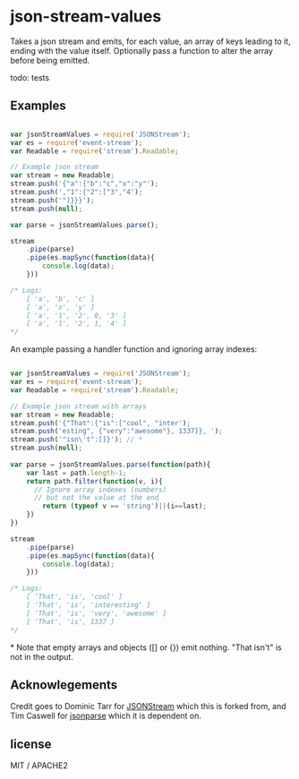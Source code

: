 # json-stream-values

Takes a json stream and emits, for each value, an array of keys leading to it, ending with the value itself. Optionally pass a function to alter the array before being emitted.

todo: tests

## Examples

``` js

var jsonStreamValues = require('JSONStream');
var es = require('event-stream');
var Readable = require('stream').Readable;

// Example json stream
var stream = new Readable;
stream.push('{"a":{"b":"c","x":"y"');
stream.push(',"1":{"2":["3","4');
stream.push('"]}}}');
stream.push(null);

var parse = jsonStreamValues.parse();

stream
	.pipe(parse)
	.pipe(es.mapSync(function(data){
		console.log(data);
	}))

/* Logs:
	[ 'a', 'b', 'c' ]
	[ 'a', 'x', 'y' ]
	[ 'a', '1', '2', 0, '3' ]
	[ 'a', '1', '2', 1, '4' ]
*/

```

An example passing a handler function and ignoring array indexes:

``` js

var jsonStreamValues = require('JSONStream');
var es = require('event-stream');
var Readable = require('stream').Readable;

// Example json stream with arrays
var stream = new Readable;
stream.push('{"That":{"is":["cool", "inter');
stream.push('esting", {"very":"awesome"}, 1337]}, ');
stream.push('"isn\'t":[]}'); // *
stream.push(null);
  
var parse = jsonStreamValues.parse(function(path){
	var last = path.length-1;
	return path.filter(function(v, i){
	  // Ignore array indexes (numbers)
	  // but not the value at the end
		return (typeof v == 'string')||(i==last);
	})
})

stream
	.pipe(parse)
	.pipe(es.mapSync(function(data){
		console.log(data);
	}))

/* Logs:
	[ 'That', 'is', 'cool' ]
	[ 'That', 'is', 'interesting' ]
	[ 'That', 'is', 'very', 'awesome' ]
	[ 'That', 'is', 1337 ]
*/

```

\* Note that empty arrays and objects ([] or {}) emit nothing. "That isn't" is not in the output.




## Acknowlegements

Credit goes to Dominic Tarr for [JSONStream](https://github.com/dominictarr/JSONStream) which this is forked from, 
and Tim Caswell for [jsonparse](https://github.com/creationix/jsonparse) which it is dependent on.

## license

MIT / APACHE2
